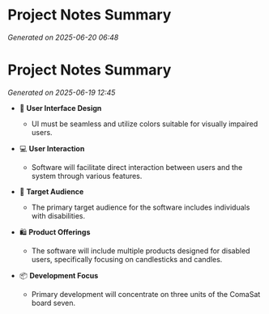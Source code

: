 # Project Notes Summary

*Generated on 2025-06-20 06:48*

# Project Notes Summary

*Generated on 2025-06-19 12:45*

- 🎨 **User Interface Design**
  - UI must be seamless and utilize colors suitable for visually impaired users.

- 💻 **User Interaction**
  - Software will facilitate direct interaction between users and the system through various features.

- 🎯 **Target Audience**
  - The primary target audience for the software includes individuals with disabilities.

- 🛍️ **Product Offerings**
  - The software will include multiple products designed for disabled users, specifically focusing on candlesticks and candles.

- 📦 **Development Focus**
  - Primary development will concentrate on three units of the ComaSat board seven.